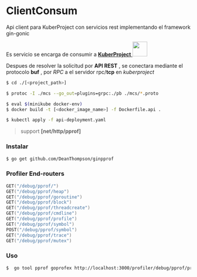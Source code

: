 # ClientConsum
Api client para KuberProject con servicios rest implementando el framework gin-gonic

Es servicio se encarga de consumir a <a href="https://github.com/theboshy/KuberProject"> **KuberProject** </a> <img style="display:inline-block" width="40" heigth="40" src="https://png.icons8.com/ios/50/000000/developer.png">

Despues de resolver la solicitud por **API REST** , se conectara mediante el protocolo **buf** , por *RPC* a el servidor rpc/**tcp** 
en *kuberproject*

```sh
$ cd ./[<project_path>]

$ protoc -I ./mcs --go_out=plugins=grpc:./pb ./mcs/*.proto

$ eval $(minikube docker-env)
$ docker build -t [<docker_image_name>] -f Dockerfile.api .

$ kubectl apply -f api-deployment.yaml

```

> support **[net/http/pprof]**

### Instalar 
```sh
$ go get github.com/DeanThompson/ginpprof
```

### Profiler End-routers
``` go
GET("/debug/pprof/")
GET("/debug/pprof/heap")
GET("/debug/pprof/goroutine")
GET("/debug/pprof/block")
GET("/debug/pprof/threadcreate")
GET("/debug/pprof/cmdline")
GET("/debug/pprof/profile")
GET("/debug/pprof/symbol")
POST("/debug/pprof/symbol")
GET("/debug/pprof/trace")
GET("/debug/pprof/mutex")
```
### Uso
```sh
$  go tool pprof goprofex http://localhost:3000/profiler/debug/pprof/profile/
```
